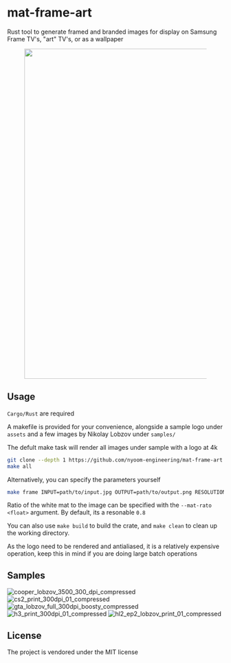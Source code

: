 # mat-frame-art

Rust tool to generate framed and branded images for display on Samsung Frame TV's, "art" TV's, or as a wallpaper

<figure>
   <img width="768" alt="" src="https://github.com/user-attachments/assets/c35496da-352b-4443-861c-bc7e37541254" />
</figure>

## Usage

`Cargo/Rust` are required

A makefile is provided for your convenience, alongside a sample logo under `assets` and a few images by Nikolay Lobzov under `samples/`

The defult make task will render all images under sample with a logo at 4k

```sh
git clone --depth 1 https://github.com/nyoom-engineering/mat-frame-art.git && cd mat-frame-art
make all
```

Alternatively, you can specify the parameters yourself

```sh
make frame INPUT=path/to/input.jpg OUTPUT=path/to/output.png RESOLUTION=2560x1600 [WITH_LOGO=1]
```

Ratio of the white mat to the image can be specified with the `--mat-rato <float>` argument. By default, its a resonable `0.8`

You can also use `make build` to build the crate, and `make clean` to clean up the working directory. 

As the logo need to be rendered and antialiased, it is a relatively expensive operation, keep this in mind if you are doing large batch operations

## Samples

![cooper_lobzov_3500_300_dpi_compressed](https://github.com/user-attachments/assets/e1d173b8-8501-44ae-ad3f-e3db43ae3b6a)
![cs2_print_300dpi_01_compressed](https://github.com/user-attachments/assets/a2b4f4ec-9caf-4847-a231-9aa80154c7b1)
![gta_lobzov_full_300dpi_boosty_compressed](https://github.com/user-attachments/assets/6e2d8e4f-edeb-45cf-aa66-b084eb61e74d)
![h3_print_300dpi_01_compressed](https://github.com/user-attachments/assets/050ecf70-4d18-471a-b7c4-3004257d122b)
![hl2_ep2_lobzov_print_01_compressed](https://github.com/user-attachments/assets/94441ae1-fa8a-4b0b-8ab9-c501ba0292ec)

## License

The project is vendored under the MIT license
